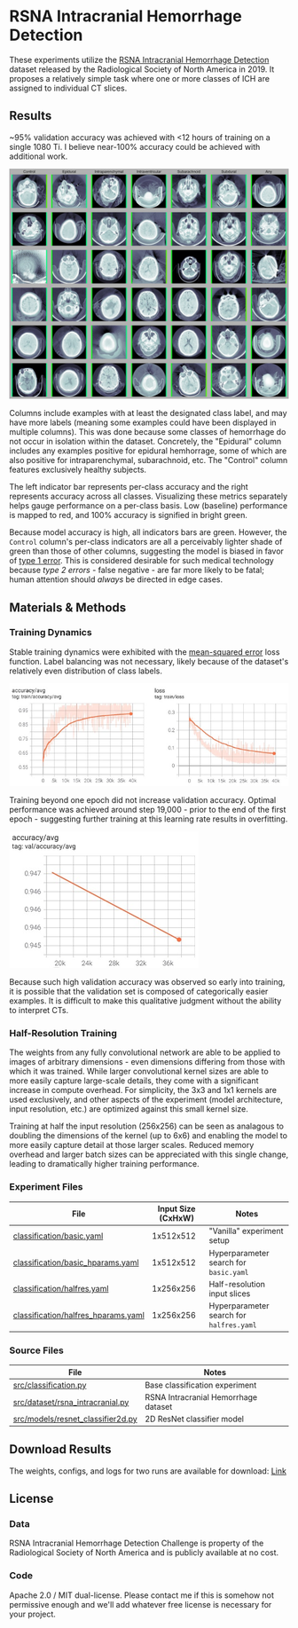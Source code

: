 # RSNA Intracranial Hemorrhage Detection

These experiments utilize the [RSNA Intracranial Hemorrhage Detection](https://www.rsna.org/education/ai-resources-and-training/ai-image-challenge/rsna-intracranial-hemorrhage-detection-challenge-2019) dataset released by the Radiological Society of North America in 2019. It proposes a relatively simple task where one or more classes of ICH are assigned to individual CT slices. 

## Results
~95% validation accuracy was achieved with <12 hours of training on a single 1080 Ti. I believe near-100% accuracy could be achieved with additional work.

![](images/RSNA_HalfRes_classifier2d_20000.jpg)

Columns include examples with at least the designated class label, and may have more labels (meaning some examples could have been displayed in multiple columns). This was done because some classes of hemorrhage do not occur in isolation within the dataset. Concretely, the "Epidural" column includes any examples positive for epidural hemhorrage, some of which are also positive for intraparenchymal, subarachnoid, etc. The "Control" column features exclusively healthy subjects.

The left indicator bar represents per-class accuracy and the right represents accuracy across all classes. Visualizing these metrics separately helps gauge performance on a per-class basis. Low (baseline) performance is mapped to red, and 100% accuracy is signified in bright green.

Because model accuracy is high, all indicators bars are green. However, the `Control` column's per-class indicators are all a perceivably lighter shade of green than those of other columns, suggesting the model is biased in favor of [type 1 error](https://en.wikipedia.org/wiki/Type_I_and_type_II_errors). This is considered desirable for such medical technology because *type 2 errors* - false negative - are far more likely to be fatal; human attention should *always* be directed in edge cases.

## Materials & Methods
### Training Dynamics
Stable training dynamics were exhibited with the [mean-squared error](https://en.wikipedia.org/wiki/Mean_squared_error) loss function. Label balancing was not necessary, likely because of the dataset's relatively even distribution of class labels.

![training tensorboard](images/training-dynamics.jpg)

Training beyond one epoch did not increase validation accuracy. Optimal performance was achieved around step 19,000 - prior to the end of the first epoch - suggesting further training at this learning rate results in overfitting.

![overfitting tensorboard](images/overfitting.jpg)

Because such high validation accuracy was observed so early into training, it is possible that the validation set is composed of categorically easier examples. It is difficult to make this qualitative judgment without the ability to interpret CTs.

### Half-Resolution Training
The weights from any fully convolutional network are able to be applied to images of arbitrary dimensions - even dimensions differing from those with which it was trained. While larger convolutional kernel sizes are able to more easily capture large-scale details, they come with a significant increase in compute overhead. For simplicity, the 3x3 and 1x1 kernels are used exclusively, and other aspects of the experiment (model architecture, input resolution, etc.) are optimized against this small kernel size.

Training at half the input resolution (256x256) can be seen as analagous to doubling the dimensions of the kernel (up to 6x6) and enabling the model to more easily capture detail at those larger scales. Reduced memory overhead and larger batch sizes can be appreciated with this single change, leading to dramatically higher training performance.

### Experiment Files
| File                                                                     | Input Size (CxHxW) | Notes
| ------------------------------------------------------------------------ | ------------------ | ------
| [classification/basic.yaml](classification/basic.yaml)                   | 1x512x512          | "Vanilla" experiment setup
| [classification/basic_hparams.yaml](classification/basic_hparams.yaml)   | 1x512x512          | Hyperparameter search for `basic.yaml`
| [classification/halfres.yaml](classification/halfres.yaml)               | 1x256x256          | Half-resolution input slices
| [classification/halfres_hparams.yaml](classification/basic_hparams.yaml) | 1x256x256          | Hyperparameter search for `halfres.yaml`

### Source Files
| File                                                                     | Notes
| ------------------------------------------------------------------------ | ----- 
| [src/classification.py](/src/classification.py)                          | Base classification experiment
| [src/dataset/rsna_intracranial.py](/src/dataset/rsna_intracranial.py)    | RSNA Intracranial Hemorrhage dataset
| [src/models/resnet_classifier2d.py](/src/models/resnet_classifier2d.py)  | 2D ResNet classifier model

## Download Results
The weights, configs, and logs for two runs are available for download: [Link](https://nyc3.digitaloceanspaces.com/rsna-ich/results/RSNA_HalfRes.zip)

## License
### Data
RSNA Intracranial Hemorrhage Detection Challenge is property of the Radiological Society of North America and is publicly available at no cost.  

### Code
Apache 2.0 / MIT dual-license. Please contact me if this is somehow not permissive enough and we'll add whatever free license is necessary for your project.

